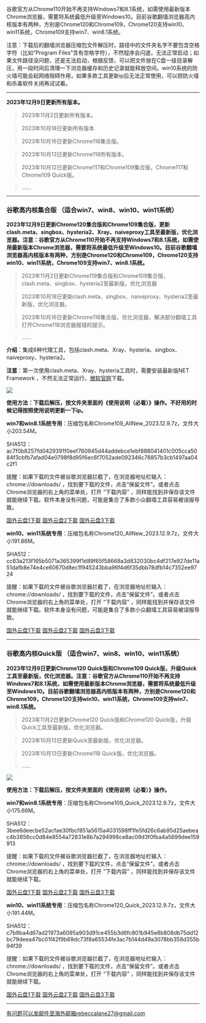 谷歌官方从Chrome110开始不再支持Windows7和8.1系统，如需使用最新版本Chrome浏览器，需要将系统最低升级至Windows10。目前谷歌翻墙浏览器高内核版本有两种，方别是Chrome120和Chrome109，Chrome120支持win10、win11系统，Chrome109支持win7、win8.1系统。

注意：下载后的翻墙浏览器压缩包文件解压时，路径中的文件夹名字不要包含空格字符（比如“Program Files”含有空格字符），不然程序会闪退，无法正常启动；如果文件路径没问题，还是无法启动，根据反馈，可以把文件放在C盘一级目录解压，用一段时间后清理一下浏览器缓存和历史记录就能释放空间。win10系统的防火墙可能会起网络阻碍作用，如果多款工具更新ip后无法正常使用，可以把防火墙和杀毒软件关闭再试试看。  
    
***

**2023年12月9日更新所有版本。**

> 2023年11月2日更新所有版本。

> 2023年10月18日更新所有版本

> 2023年10月16日更新Chrome118集合版。

> 2023年10月13日更新Chrome118所有版本。

> 2023年10月12日更新Chrome117和Chrome109集合版，Chrome117和Chrome109 Quick版。

> ......

***

### 谷歌高内核集合版  （适合win7、win8、win10、win11系统）

**2023年12月9日更新Chrome120集合版和Chrome109集合版，更新clash.meta、singbox、hysteria2、Xray、naiveproxy工具至最新版，优化浏览器。注意：谷歌官方从Chrome110开始不再支持Windows7和8.1系统，如需使用最新版本Chrome浏览器，需要将系统最低升级至Windows10。目前谷歌翻墙浏览器高内核版本有两种，方别是Chrome120和Chrome109，Chrome120支持win10、win11系统，Chrome109支持win7、win8.1系统。**

> 2023年11月2日更新Chrome119集合版和Chrome109集合版，clash.meta、singbox、hysteria2至最新版，优化浏览器

> 2023年10月18日更新clash.meta、singbox、naiveproxy、hysteria2至最新版，优化浏览器。

> 2023年10月16日更新Chrome118集合版，优化浏览器，解决部分翻墙工具打开Chrome118浏览器报错的提示。

> ......

**介绍**：集成6种代理工具，包括clash.meta、Xray、hysteria、singbox、naiveproxy、hysteria2。

**注意**：第一次使用clash.meta、Xray、hysteria工具时，需要安装最新版NET Framework ，不然无法正常运行，[微软官网](https://dotnet.microsoft.com/zh-cn/download/dotnet-framework/net48)下载。

![](https://cdn.jsdelivr.net/gh/Alvin9999/pac2/softimag/hysteria2.png)

**使用方法：下载后解压，按文件夹里面的《使用说明（必看）》操作。不好用的时候记得按照使用说明更新一下ip。**

**win7和win8.1系统专用**：压缩包名称Chrome109_AllNew_2023.12.9.7z，文件大小203.54M。

SHA512：ac7f0b8257fd0429391f0eef760945d44addebce1ebf888041401c005cca5084f3cbfb7afad04e0798f8d95f6ec6f7052ade092346c78857b3cb1497aa04c2f1

提醒：如果下载的文件被谷歌浏览器拦截了，在浏览器地址栏输入：chrome://downloads/ ，找到要下载的文件，点击“保留文件”。或者点击Chrome浏览器的右上角的菜单处，打开 “下载内容” ，同样能找到并保存该文件就能继续下载。软件本身没有问题，可能是集合了多款小众翻墙工具容易被误报导致。

[国外云盘1下载](https://d2.freessr2.xyz/Chrome109_AllNew_2023.12.9.7z)
[国外云盘2下载](https://d.dtku35.xyz/Chrome109_AllNew_2023.12.9.7z)
[国外云盘3下载](https://free.zhujicn2.net/Chrome109_AllNew_2023.12.9.7z)

**win10、win11系统专用**：压缩包名称Chrome120_AllNew_2023.12.9.7z，文件大小191.86M。

SHA512：cc83a213f165b5071a365399f1d89f65f58668a3d832030bc4df217e927de11a51dafb8e74e4ce60670d8ec1f945243bba96f4d6f35dbb78dfb14c7352ee9724

提醒：如果下载的文件被谷歌浏览器拦截了，在浏览器地址栏输入：chrome://downloads/ ，找到要下载的文件，点击“保留文件”。或者点击Chrome浏览器的右上角的菜单处，打开 “下载内容” ，同样能找到并保存该文件就能继续下载。软件本身没有问题，可能是集合了多款小众翻墙工具容易被误报导致。

[国外云盘1下载](https://d2.freessr2.xyz/Chrome120_AllNew_2023.12.9.7z) 
[国外云盘2下载](https://d.dtku35.xyz/Chrome120_AllNew_2023.12.9.7z) 
[国外云盘3下载](https://free.zhujicn2.net/Chrome120_AllNew_2023.12.9.7z) 

***


### 谷歌高内核Quick版  （适合win7、win8、win10、win11系统）

**2023年12月9日更新Chrome120 Quick版和Chrome109 Quick版，升级Quick工具至最新版，优化浏览器。注意：谷歌官方从Chrome110开始不再支持Windows7和8.1系统，如需使用最新版本Chrome浏览器，需要将系统最低升级至Windows10。目前谷歌翻墙浏览器高内核版本有两种，方别是Chrome120和Chrome109，Chrome120支持win10、win11系统，Chrome109支持win7、win8.1系统。**

> 2023年11月2日更新Chrome120 Quick版和Chrome120 Quick版，升级Quick工具至最新版，优化浏览器。

> 2023年10月13日更新Quick至最新版，优化浏览器。

> 2023年10月13日更新Chrome118 Quick版，优化浏览器。

> ......

![](https://cdn.jsdelivr.net/gh/Alvin9999/pac2/softimag/quick.png)

**使用方法：下载后解压，按文件夹里面的《使用说明（必看）》操作。**

**win7和win8.1系统专用**：压缩包名称Chrome109_Quick_2023.12.9.7z，文件大小175.66M。

SHA512：3bee6deecbe52acfae30fbcf851a5615a4031598ff1fe5fd26c6ab95d25aebeac4b3856cc0d84e8554a72831e8b7a294998ce8ac09d3f0fba4a5699dee159913

提醒：如果下载的文件被谷歌浏览器拦截了，在浏览器地址栏输入：chrome://downloads/ ，找到要下载的文件，点击“保留文件”。或者点击Chrome浏览器的右上角的菜单处，打开 “下载内容” ，同样能找到并保存该文件就能继续下载。

[国外云盘1下载](https://d2.freessr2.xyz/Chrome109_Quick_2023.12.9.7z) 
[国外云盘2下载](https://d.dtku35.xyz/Chrome109_Quick_2023.12.9.7z) 
[国外云盘3下载](https://free.zhujicn2.net/Chrome109_Quick_2023.12.9.7z) 

**win10、win11系统专用**：压缩包名称Chrome120_Quick_2023.12.9.7z，文件大小191.44M。

SHA512：c7b9ba4d67ad21973a6095a903d91ce455b3d6fc801b945e8b808db75dd12bc79deea47bc01f42f9b69dc73f8a65534fe3ac7b144d49a3078bb358d355b94f39

提醒：如果下载的文件被谷歌浏览器拦截了，在浏览器地址栏输入：chrome://downloads/ ，找到要下载的文件，点击“保留文件”。或者点击Chrome浏览器的右上角的菜单处，打开 “下载内容” ，同样能找到并保存该文件就能继续下载。

[国外云盘1下载](https://d2.freessr2.xyz/Chrome120_Quick_2023.12.9.7z) 
[国外云盘2下载](https://d.dtku35.xyz/Chrome120_Quick_2023.12.9.7z) 
[国外云盘3下载](https://free.zhujicn2.net/Chrome120_Quick_2023.12.9.7z) 

***

有问题可以发邮件至海外邮箱rebeccalane27@gmail.com